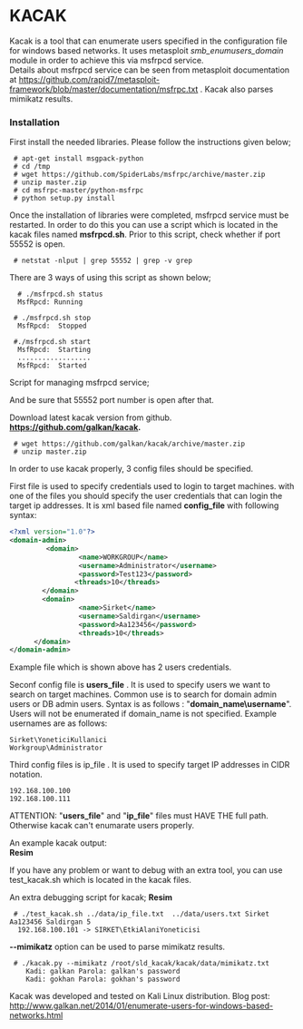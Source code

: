 KACAK
=====

Kacak is a tool that can enumerate users specified in the configuration file for windows based networks. It uses metasploit *smb_enumusers_domain* module in order to achieve this via msfrpcd service.  
Details about msfrpcd service can be seen from metasploit documentation at https://github.com/rapid7/metasploit-framework/blob/master/documentation/msfrpc.txt . Kacak also parses mimikatz results.

### Installation 

First install the needed libraries. Please follow the instructions given below;

```
 # apt-get install msgpack-python  
 # cd /tmp  
 # wget https://github.com/SpiderLabs/msfrpc/archive/master.zip  
 # unzip master.zip  
 # cd msfrpc-master/python-msfrpc  
 # python setup.py install  
```


Once the installation of libraries were completed, msfrpcd service must be restarted. In order to do this you can use a script which is located in the kacak files named **msfrpcd.sh**. Prior to this script, check whether if port 55552 is open.  
```
 # netstat -nlput | grep 55552 | grep -v grep     
```
There are 3 ways of using this script as shown below;
```
  # ./msfrpcd.sh status
  MsfRpcd: Running
```
```
 # ./msfrpcd.sh stop
  MsfRpcd:  Stopped
```

```
 #./msfrpcd.sh start
  MsfRpcd:  Starting
  ..................
  MsfRpcd:  Started
```
Script for managing msfrpcd service;

And be sure that 55552 port number is open after that. 

Download latest kacak version from github.  
**https://github.com/galkan/kacak.**  

```
 # wget https://github.com/galkan/kacak/archive/master.zip
 # unzip master.zip
```
In order to use kacak properly, 3 config files should be specified.

First file is used to specify credentials used to login to target machines. 
with one of the files you should specify the user credentials that can login the target ip addresses. It is xml based file named **config_file** with following syntax:  
```xml
<?xml version="1.0"?>
<domain-admin>
         <domain>
                 <name>WORKGROUP</name>
                 <username>Administrator</username>
                 <password>Test123</password>
                <threads>10</threads>
        </domain>
        <domain>
                 <name>Sirket</name>
                 <username>Saldirgan</username>
                 <password>Aa123456</password>
                 <threads>10</threads>
      </domain>
</domain-admin>
```

Example file which is shown above has 2 users credentials.  

Seconf config file is **users_file** . It is used to specify users we want to search on target machines. Common use is to search for domain admin users or DB admin users. Syntax is as follows : "**domain_name\username**". Users will not be enumerated if domain_name is not specified.  Example usernames are as follows:  
```
Sirket\YoneticiKullanici  
Workgroup\Administrator  
```

Third config files is ip_file . It is used to specify target IP addresses in CIDR notation.   
```
192.168.100.100  
192.168.100.111  
```

ATTENTION: "**users_file**" and "**ip_file**" files must HAVE THE full path. Otherwise kacak can't enumarate users properly.  

An example kacak output:  
**Resim**  

If you have any problem or want to debug with an extra tool, you can use test_kacak.sh which is located in the kacak files.

An extra debugging script for kacak;
**Resim**  

```
 # ./test_kacak.sh ../data/ip_file.txt  ../data/users.txt Sirket Aa123456 Saldirgan 5  
  192.168.100.101 -> SIRKET\EtkiAlaniYoneticisi  
```
**--mimikatz** option can be used to parse mimikatz results.
```
 # ./kacak.py --mimikatz /root/sld_kacak/kacak/data/mimikatz.txt  
    Kadi: galkan Parola: galkan's password  
    Kadi: gokhan Parola: gokhan's password  
```

Kacak was developed and tested on Kali Linux distribution.
Blog post: http://www.galkan.net/2014/01/enumerate-users-for-windows-based-networks.html
